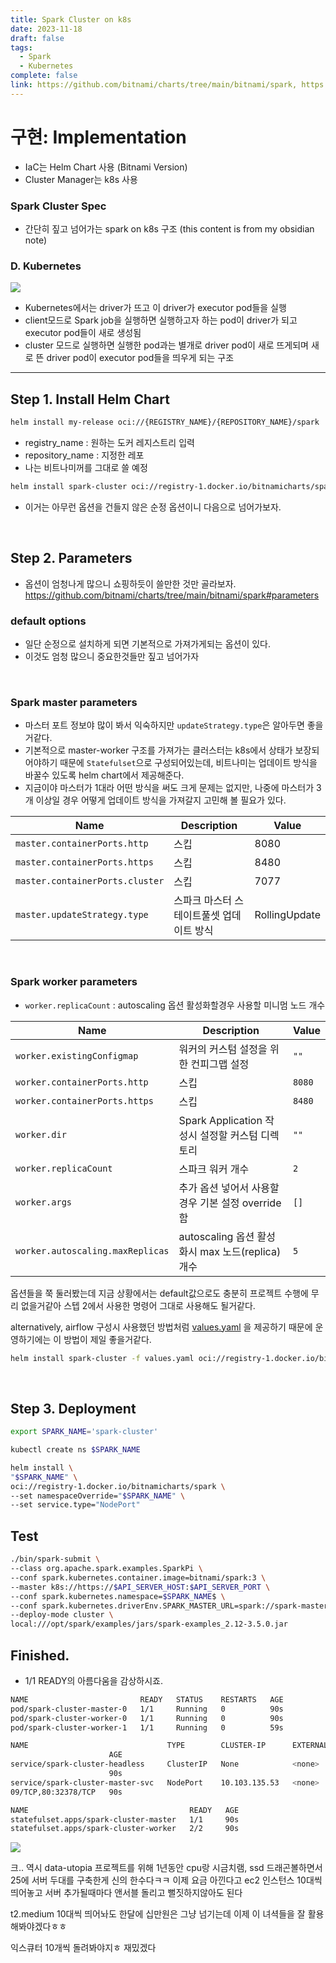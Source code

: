 ```yaml
---
title: Spark Cluster on k8s
date: 2023-11-18
draft: false
tags:
  - Spark
  - Kubernetes
complete: false
link: https://github.com/bitnami/charts/tree/main/bitnami/spark, https://purumir.github.io/2020/05/21/kubernetes%EB%A1%9C-spark-submit%ED%95%98%EA%B8%B0-spark-submit-to-kubernetes/
---
```

# 구현: Implementation
- IaC는 Helm Chart 사용 (Bitnami Version)
- Cluster Manager는 k8s 사용

### Spark Cluster Spec
- 간단히 짚고 넘어가는 spark on k8s 구조 (this content is from my obsidian note)
### D. Kubernetes
![](https://i.imgur.com/oi04Zzs.png)

- Kubernetes에서는 driver가 뜨고 이 driver가 executor pod들을 실행
- client모드로 Spark job을 실행하면 실행하고자 하는 pod이 driver가 되고 executor pod들이 새로 생성됨
- cluster 모드로 실행하면 실행한 pod과는 별개로 driver pod이 새로 뜨게되며 새로 뜬 driver pod이 executor pod들을 띄우게 되는 구조

---

## Step 1. Install Helm Chart

```sh
helm install my-release oci://{REGISTRY_NAME}/{REPOSITORY_NAME}/spark
```
- registry_name : 원하는 도커 레지스트리 입력
- repository_name : 지정한 레포
- 나는 비트나미꺼를 그대로 쓸 예정


```sh
helm install spark-cluster oci://registry-1.docker.io/bitnamicharts/spark
```
- 이거는 아무런 옵션을 건들지 않은 순정 옵션이니 다음으로 넘어가보자.

<br>

## Step 2. Parameters
- 옵션이 엄청나게 많으니 쇼핑하듯이 쓸만한 것만 골라보자.
https://github.com/bitnami/charts/tree/main/bitnami/spark#parameters

### default options
- 일단 순정으로 설치하게 되면 기본적으로 가져가게되는 옵션이 있다.
- 이것도 엄청 많으니 중요한것들만 짚고 넘어가자

<br>

### Spark master parameters

- 마스터 포트 정보야 많이 봐서 익숙하지만 `updateStrategy.type`은 알아두면 좋을거같다.
- 기본적으로 master-worker 구조를 가져가는 클러스터는 k8s에서 상태가 보장되어야하기 때문에 `Statefulset`으로 구성되어있는데, 비트나미는 업데이트 방식을 바꿀수 있도록 helm chart에서 제공해준다.
- 지금이야 마스터가 1대라 어떤 방식을 써도 크게 문제는 없지만, 나중에 마스터가 3개 이상일 경우 어떻게 업데이트 방식을 가져갈지 고민해 볼 필요가 있다.

| Name                          | Description                              | Value         |
| ----------------------------- | ---------------------------------------- | ------------- |
| `master.containerPorts.http`    | 스킵                                     | 8080          |
| `master.containerPorts.https`   | 스킵                                     | 8480          |
| `master.containerPorts.cluster` | 스킵                                     | 7077          |
| `master.updateStrategy.type`    | 스파크 마스터 스테이트풀셋 업데이트 방식 | RollingUpdate |

<br>

### Spark worker parameters
- `worker.replicaCount` : autoscaling 옵션 활성화할경우 사용할 미니멈 노드 개수

| Name                          | Description                                       | Value  |
| ----------------------------- | ------------------------------------------------- | ------ |
| `worker.existingConfigmap`    | 워커의 커스텀 설정을 위한 컨피그맵 설정           | `""`   |
| `worker.containerPorts.http`  | 스킵                                              | `8080` |
| `worker.containerPorts.https` | 스킵                                              | `8480` |
| `worker.dir`                  | Spark Application 작성시 설정할 커스텀 디렉토리   | `""`   |
| `worker.replicaCount`         | 스파크 워커 개수                                  | `2`    |
| `worker.args`                 | 추가 옵션 넣어서 사용할 경우 기본 설정 override함 | `[]`   |
|`worker.autoscaling.maxReplicas`|autoscaling 옵션 활성화시 max 노드(replica)개수|`5`|

옵션들을 쭉 둘러봤는데 지금 상황에서는 default값으로도 충분히 프로젝트 수행에 무리 없을거같아 스텝 2에서 사용한 명령어 그대로 사용해도 될거같다.

alternatively, airflow 구성시 사용했던 방법처럼 [values.yaml](https://github.com/bitnami/charts/blob/main/bitnami/spark/values.yaml) 을 제공하기 때문에 운영하기에는 이 방법이 제일 좋을거같다.

```sh
helm install spark-cluster -f values.yaml oci://registry-1.docker.io/bitnamicharts/spark
```

<br>

## Step 3. Deployment

```sh
export SPARK_NAME='spark-cluster'

kubectl create ns $SPARK_NAME

helm install \
"$SPARK_NAME" \
oci://registry-1.docker.io/bitnamicharts/spark \
--set namespaceOverride="$SPARK_NAME" \
--set service.type="NodePort"
```

## Test
```sh
./bin/spark-submit \
--class org.apache.spark.examples.SparkPi \
--conf spark.kubernetes.container.image=bitnami/spark:3 \
--master k8s://https://$API_SERVER_HOST:$API_SERVER_PORT \
--conf spark.kubernetes.namespace=$SPARK_NAME$ \
--conf spark.kubernetes.driverEnv.SPARK_MASTER_URL=spark://spark-master-svc:spark-master-port \
--deploy-mode cluster \
local:///opt/spark/examples/jars/spark-examples_2.12-3.5.0.jar
```


## Finished.
-  1/1 READY의 아름다움을 감상하시죠.
```sh
NAME                         READY   STATUS    RESTARTS   AGE
pod/spark-cluster-master-0   1/1     Running   0          90s
pod/spark-cluster-worker-0   1/1     Running   0          90s
pod/spark-cluster-worker-1   1/1     Running   0          59s

NAME                               TYPE        CLUSTER-IP      EXTERNAL-IP   PORT(S)
                      AGE
service/spark-cluster-headless     ClusterIP   None            <none>        <none>
                      90s
service/spark-cluster-master-svc   NodePort    10.103.135.53   <none>        7077:326
09/TCP,80:32378/TCP   90s

NAME                                    READY   AGE
statefulset.apps/spark-cluster-master   1/1     90s
statefulset.apps/spark-cluster-worker   2/2     90s
```

![](https://i.imgur.com/gYC3ekJ.png)

크.. 역시 data-utopia 프로젝트를 위해 1년동안 cpu랑 시금치램, ssd 드래곤볼하면서 25에 서버 두대를 구축한게 신의 한수다ㅋㅋ 이제 요금 아낀다고 ec2 인스턴스 10대씩 띄어놓고 서버 추가될때마다 앤서블 돌리고 뻘짓하지않아도 된다

t2.medium 10대씩 띄어놔도 한달에 십만원은 그냥 넘기는데 이제 이 녀셕들을 잘 활용해봐야겠다ㅎㅎ

익스큐터 10개씩 돌려봐야지ㅎ 재밌겠다